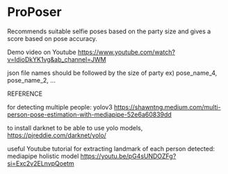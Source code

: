 # ProPoser
Recommends suitable selfie poses based on the party size and gives a score based on pose accuracy.

Demo video on Youtube
https://www.youtube.com/watch?v=IdioDkYK1vg&ab_channel=JWM

json file names should be followed by the size of party 
ex) pose_name_4, pose_name_2, ...

REFERENCE

for detecting multiple people: yolov3 
https://shawntng.medium.com/multi-person-pose-estimation-with-mediapipe-52e6a60839dd

to install darknet to be able to use yolo models,
https://pjreddie.com/darknet/yolo/

useful Youtube tutorial for extracting landmark of each person detected: mediapipe holistic model
https://youtu.be/pG4sUNDOZFg?si=Exc2v2ELnvpQoetm
